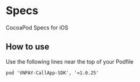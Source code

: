 # Specs

CocoaPod Specs for iOS

## How to use

Use the following lines near the top of your Podfile

<!-- ```podspec
source 'https://github.com/webrtc-sdk/Specs.git'
``` -->

```podspec
pod 'VNPAY-CallApp-SDK', '=1.0.25'
```
